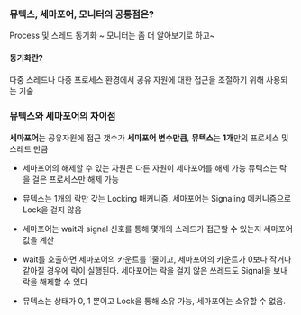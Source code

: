 ### 뮤텍스, 세마포어, 모니터의 공통점은?

Process 및 스레드 동기화 ~ 모니터는 좀 더 알아보기로 하고~

#### 동기화란?
  다중 스레드나 다중 프로세스 환경에서 공유 자원에 대한 접근을 조절하기 위해 사용되는 기술

### 뮤텍스와 세마포어의 차이점
  **세마포어**는 공유자원에 접근 갯수가 **세마포어 변수만큼**,
  **뮤텍스**는 **1개**만의 프로세스 및 스레드 만큼

  * 세마포어의 해제할 수 있는 자원은 다른 자원이 세마포어를 해제 가능
    뮤텍스는 락을 걸은 프로세스만 해제 가능
  
  * 뮤텍스는 1개의 락만 갖는 Locking 매커니즘, 세마포어는 Signaling 메커니즘으로 Lock을 걸지 않음
    
  * 세마포어는 wait과 signal 신호를 통해 몇개의 스레드가 접근할 수 있는지 세마포어 값을 계산
    
  * wait를 호출하면 세마포어의 카운트를 1줄이고, 세마포어의 카운트가 0보다 작거나 같아질 경우에 락이 실행된다. 세마포어는 락을 걸지 않은 쓰레드도 Signal을 보내 락을 해제할 수 있다
    
  * 뮤텍스는 상태가 0, 1 뿐이고 Lock을 통해 소유 가능, 세마포어는 소유할 수 없음.
